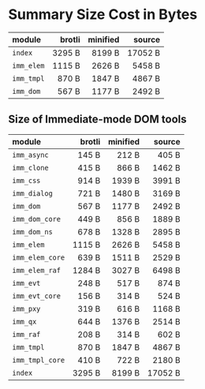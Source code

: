 # Summary Size Cost in Bytes

| module          |   brotli | minified |   source |
|:----------------|---------:|---------:|---------:|
| `index`         |   3295 B |   8199 B |  17052 B |
| `imm_elem`      |   1115 B |   2626 B |   5458 B |
| `imm_tmpl`      |    870 B |   1847 B |   4867 B |
| `imm_dom`       |    567 B |   1177 B |   2492 B |


## Size of Immediate-mode DOM tools

| module          |   brotli | minified |   source |
|:----------------|---------:|---------:|---------:|
| `imm_async`     |    145 B |    212 B |    405 B |
| `imm_clone`     |    415 B |    866 B |   1462 B |
| `imm_css`       |    914 B |   1939 B |   3991 B |
| `imm_dialog`    |    721 B |   1480 B |   3169 B |
| `imm_dom`       |    567 B |   1177 B |   2492 B |
| `imm_dom_core`  |    449 B |    856 B |   1889 B |
| `imm_dom_ns`    |    678 B |   1328 B |   2895 B |
| `imm_elem`      |   1115 B |   2626 B |   5458 B |
| `imm_elem_core` |    639 B |   1511 B |   2529 B |
| `imm_elem_raf`  |   1284 B |   3027 B |   6498 B |
| `imm_evt`       |    248 B |    517 B |    874 B |
| `imm_evt_core`  |    156 B |    314 B |    524 B |
| `imm_pxy`       |    319 B |    616 B |   1168 B |
| `imm_qx`        |    644 B |   1376 B |   2514 B |
| `imm_raf`       |    208 B |    314 B |    602 B |
| `imm_tmpl`      |    870 B |   1847 B |   4867 B |
| `imm_tmpl_core` |    410 B |    722 B |   2180 B |
| `index`         |   3295 B |   8199 B |  17052 B |


